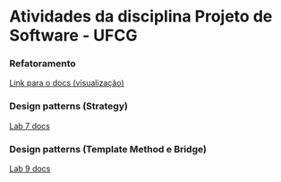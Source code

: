 # Atividades da disciplina Projeto de Software - UFCG  

### Refatoramento

[Link para o docs (visualização)](https://docs.google.com/document/d/14gBZobGuiL_aJ-OajFCjq8M6ctpc2985LPR0uCjbqzc/edit?usp=sharing)  

### Design patterns (Strategy)

[Lab 7 docs](https://docs.google.com/document/d/1DG7_ctfdxrA08NzqMEz3sLwvceON9cxvVQeKsAm_mh4/edit?usp=sharing)


### Design patterns (Template Method e Bridge)

[Lab 9 docs](https://docs.google.com/document/d/1OsgUknQWxZYUGnjHq08-DHtscsS9_dZS2lZxKXk0NAk/edit?usp=sharing)
